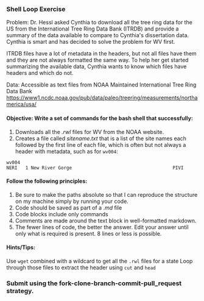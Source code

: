### Shell Loop Exercise
Problem: Dr. Hessl asked Cynthia to download all the tree ring data for the US from the International Tree Ring Data Bank (ITRDB) and provide a summary of the data available to compare to Cynthia's dissertation data.  Cynthia is smart and has decided to solve the problem for WV first.

ITRDB files have a lot of metadata in the headers, but not all files have them and they are not always formatted the same way.  To help her get started summarizing the available data, Cynthia wants to know which files have headers and which do not.

Data: Accessible as text files from NOAA Maintained International Tree Ring Data Bank
https://www1.ncdc.noaa.gov/pub/data/paleo/treering/measurements/northamerica/usa/


#### Objective: Write a set of commands for the bash shell that successfully:
1)	Downloads all the _.rwl_ files for WV from  the NOAA website.  
2)  Creates a file called _sitename.txt_ that is a list of the site names each followed by the first line of each file, which is often but not always a header with metadata, such as for `wv004`:
```
wv004
NERI   1 New River Gorge                                     PIVI  
```

#### Follow the following principles:
1)	Be sure to make the paths absolute so that I can reproduce the structure on my machine simply by running your code.   
2)	Code should be saved as part of a _.md_ file  
3)	Code blocks include only commands
4)  Comments are made around the text block in well-formatted markdown.      
5)	The fewer lines of code, the better the answer. Edit your answer until only what is required is present. 8 lines or less is possible.


#### Hints/Tips:
Use `wget` combined with a wildcard to get all the `.rwl` files for a state
Loop through those files to extract the header using `cut` and `head`

### Submit using the fork-clone-branch-commit-pull_request strategy.
